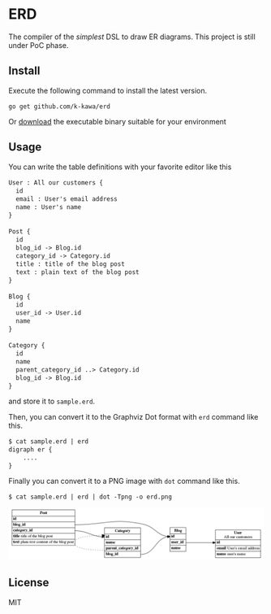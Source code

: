 # ERD

The compiler of the *simplest* DSL to draw ER diagrams. This project is still under PoC phase.

## Install

Execute the following command to install the latest version.

    go get github.com/k-kawa/erd

Or [download](https://github.com/k-kawa/erd/releases) the executable binary suitable for your environment

## Usage

You can write the table definitions with your favorite editor like this

    User : All our customers {
      id
      email : User's email address
      name : User's name
    }
    
    Post {
      id
      blog_id -> Blog.id
      category_id -> Category.id
      title : title of the blog post
      text : plain text of the blog post
    }
    
    Blog {
      id
      user_id -> User.id
      name
    }
    
    Category {
      id
      name
      parent_category_id ..> Category.id
      blog_id -> Blog.id
    }

    
and store it to `sample.erd`.
 
Then, you can convert it to the Graphviz Dot format with `erd` command like this.

    $ cat sample.erd | erd
    digraph er {
        ....
    }

Finally you can convert it to a PNG image with `dot` command like this.

    $ cat sample.erd | erd | dot -Tpng -o erd.png

![erd.png](./erd.png)

## License
MIT
